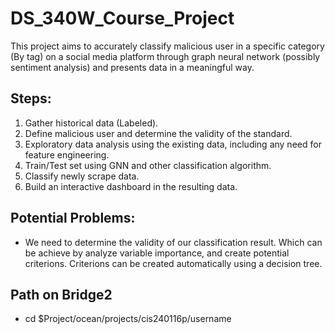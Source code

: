 # DS_340W_Course_Project

This project aims to accurately classify malicious user in a specific category (By tag) on a social media platform through graph neural network (possibly sentiment analysis) and presents data in a meaningful way. 

## Steps:

1) Gather historical data (Labeled).
2) Define malicious user and determine the validity of the standard.
3) Exploratory data analysis using the existing data, including any need for feature engineering.
4) Train/Test set using GNN and other classification algorithm.
5) Classify newly scrape data.
6) Build an interactive dashboard in the resulting data.

## Potential Problems:

- We need to determine the validity of our classification result. Which can be achieve by analyze variable importance, and create potential criterions. Criterions can be created automatically using a decision tree.

## Path on Bridge2

- cd $Project/ocean/projects/cis240116p/username
